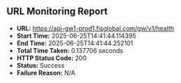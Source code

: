 ## URL Monitoring Report

- **URL:** https://api-gw1-prod1.fisglobal.com/gw/v1/health
- **Start Time:** 2025-06-25T14:41:44.114395
- **End Time:** 2025-06-25T14:41:44.252101
- **Total Time Taken:** 0.137706 seconds
- **HTTP Status Code:** 200
- **Status:** Success
- **Failure Reason:** N/A
